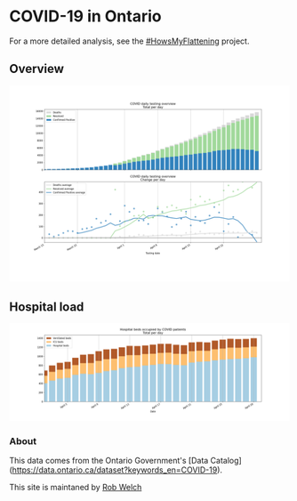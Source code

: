 # COVID-19 in Ontario

For a more detailed analysis, see the [#HowsMyFlattening](https://howsmyflattening.ca) project.

## Overview
![overview](covid_ontario/plots/overview.png) 

## Hospital load
![hospital](covid_ontario/plots/hospital.png) 

### About 
This data comes from the Ontario Government's [Data Catalog] (https://data.ontario.ca/dataset?keywords_en=COVID-19).

This site is maintaned by [Rob Welch]("mailto:rlwelch@gmail.com")
